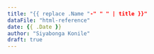 ```yaml
---
title: "{{ replace .Name "-" " " | title }}"
dataFile: "html-reference"
date: {{ .Date }}
author: "Siyabonga Konile"
draft: true
---
```


